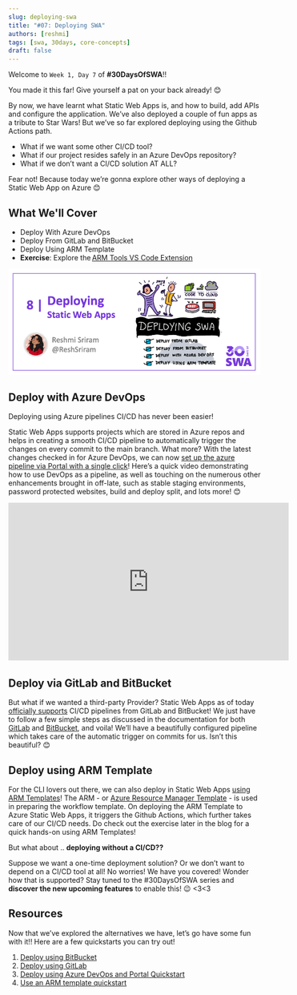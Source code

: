 ```yaml
---
slug: deploying-swa
title: "#07: Deploying SWA"
authors: [reshmi]
tags: [swa, 30days, core-concepts]
draft: false
---
```


Welcome to `Week 1, Day 7` of **#30DaysOfSWA**!! 

You made it this far! Give yourself a pat on your back already! 😊  

By now, we have learnt what Static Web Apps is, and how to build, add APIs and configure the application. We’ve also deployed a couple of fun apps as a tribute to Star Wars! But we’ve so far explored deploying using the Github Actions path. 
 * What if we want some other CI/CD tool? 
 * What if our project resides safely in an Azure DevOps repository? 
 * What if we don’t want a CI/CD solution AT ALL? 
 
Fear not! Because today we’re gonna explore other ways of deploying a Static Web App on Azure 😊 


## What We'll Cover
 * Deploy With Azure DevOps  
 * Deploy From GitLab and BitBucket 
 * Deploy Using ARM Template 
 * **Exercise**: Explore the [ARM Tools VS Code Extension](https://docs.microsoft.com/en-us/azure/azure-resource-manager/templates/quickstart-create-templates-use-visual-studio-code?tabs=CLI)

![](../static/img/series/07-banner.png)

 
## Deploy with Azure DevOps 

Deploying using Azure pipelines CI/CD has never been easier! 

Static Web Apps supports projects which are stored in Azure repos and helps in creating a smooth CI/CD pipeline to automatically trigger the changes on every commit to the main branch. What more? With the latest changes checked in for Azure DevOps, we can now [set up the azure pipeline via Portal with a single click](https://docs.microsoft.com/en-us/azure/static-web-apps/get-started-portal?tabs=vanilla-javascript&pivots=azure-devops)! Here’s a quick video demonstrating how to use DevOps as a pipeline, as well as touching on the numerous other enhancements brought in off-late, such as stable staging environments, password protected websites, build and deploy split, and lots more! 😊 

<iframe  width="560" height="315" frameborder="0" src="https://www.youtube.com/embed/4JkfeZp7aDk" title="YouTube video player" frameborder="0" allow="accelerometer; autoplay; clipboard-write; encrypted-media; gyroscope; picture-in-picture" allowfullscreen></iframe>


 
## Deploy via GitLab and BitBucket 

But what if we wanted a third-party Provider? Static Web Apps as of today [officially supports](https://azure.microsoft.com/en-us/updates/public-preview-static-web-apps-now-supports-gitlab-and-bitbucket-for-cicd/) CI/CD pipelines from GitLab and BitBucket! We just have to follow a few simple steps as discussed in the documentation for both [GitLab](https://docs.microsoft.com/en-us/azure/static-web-apps/gitlab?tabs=vanilla-javascript) and [BitBucket](https://docs.microsoft.com/en-us/azure/static-web-apps/bitbucket?tabs=vanilla-javascript), and voila! We’ll have a beautifully configured pipeline which takes care of the automatic trigger on commits for us. Isn’t this beautiful? 😊 

 
## Deploy using ARM Template 

For the CLI lovers out there, we can also deploy in Static Web Apps [using ARM Templates](https://docs.microsoft.com/en-us/azure/static-web-apps/publish-azure-resource-manager?tabs=azure-cli)! The ARM - or [Azure Resource Manager Template](https://docs.microsoft.com/en-us/azure/azure-resource-manager/templates/overview) - is used in preparing the workflow template. On deploying the ARM Template to Azure Static Web Apps, it triggers the Github Actions, which further takes care of our CI/CD needs. Do check out the exercise later in the blog for a quick hands-on using ARM Templates!  


But what about .. **deploying without a CI/CD??** 

Suppose we want a one-time deployment solution? Or we don’t want to depend on a CI/CD tool at all! No worries! We have you covered! Wonder how that is supported? Stay tuned to the #30DaysOfSWA series and **discover the new upcoming features** to enable this! 😉 <3<3  


## Resources

Now that we’ve explored the alternatives we have, let’s go have some fun with it!! Here are a few quickstarts you can try out!

1. [Deploy using BitBucket](https://aka.ms/swabitbucketsupport) 
2. [Deploy using GitLab](https://aka.ms/swagitlabsupport) 
3. [Deploy using Azure DevOps and Portal Quickstart](https://aka.ms/static-web-apps-publish-devops)  
4. [Use an ARM template quickstart](https://docs.microsoft.com/en-us/azure/static-web-apps/publish-azure-resource-manager?tabs=azure-cli) 

 

 
